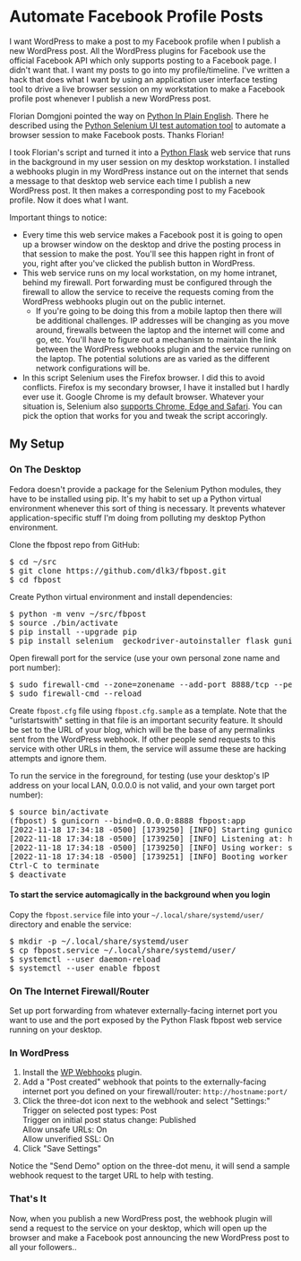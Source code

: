 # Automate Facebook Profile Posts

I want WordPress to make a post to my Facebook profile when I publish a new WordPress post. All the WordPress plugins for Facebook use the official Facebook API which only supports posting to a Facebook page. I didn't want that. I want my posts to go into my profile/timeline. I've written a hack that does what I want by using an application user interface testing tool to drive a live browser session on my workstation to make a Facebook profile post whenever I publish a new WordPress post.

Florian Domgjoni pointed the way on [Python In Plain English](https://python.plainenglish.io/automating-facebook-posts-with-python-using-selenium-7a7ffca0f325).  There he described using the [Python Selenium UI test automation tool](https://selenium-python.readthedocs.io/) to automate a browser session to make Facebook posts.  Thanks Florian!

I took Florian's script and turned it into a [Python Flask](https://flask.palletsprojects.com/en/2.2.x/) web service that runs in the background in my user session on my desktop workstation. I installed a webhooks plugin in my WordPress instance out on the internet that sends a message to that desktop web service each time I publish a new WordPress post. It then makes a corresponding post to my Facebook profile.  Now it does what I want.

Important things to notice:
* Every time this web service makes a Facebook post it is going to open up a browser window on the desktop and drive the posting process in that session to make the post.  You'll see this happen right in front of you, right after you've clicked the publish button in WordPress.
* This web service runs on my local workstation, on my home intranet, behind my firewall.  Port forwarding must be configured through the firewall to allow the service to receive the requests coming from the WordPress webhooks plugin out on the public internet.  
  * If you're going to be doing this from a mobile laptop then there will be additional challenges.  IP addresses will be changing as you move around, firewalls between the laptop and the internet will come and go, etc.  You'll have to figure out a mechanism to maintain the link between the WordPress webhooks plugin and the service running on the laptop.  The potential solutions are as varied as the different network configurations will be.
* In this script Selenium uses the Firefox browser.  I did this to avoid conflicts.  Firefox is my secondary browser, I have it installed but I hardly ever use it.  Google Chrome is my default browser.  Whatever your situation is, Selenium also [supports Chrome, Edge and Safari](https://selenium-python.readthedocs.io/installation.html#drivers).  You can pick the option that works for you and tweak the script accoringly.

## My Setup

### On The Desktop

Fedora doesn't provide a package for the Selenium Python modules, they have to be installed using pip.  It's my habit to set up a Python virtual environment whenever this sort of thing is necessary.  It prevents whatever application-specific stuff  I'm doing from polluting my desktop Python environment.

Clone the fbpost repo from GitHub:
<pre>
$ cd ~/src
$ git clone https://github.com/dlk3/fbpost.git
$ cd fbpost
</pre>

Create Python virtual environment and install dependencies:
<pre>
$ python -m venv ~/src/fbpost
$ source ./bin/activate
$ pip install --upgrade pip
$ pip install selenium  geckodriver-autoinstaller flask gunicorn
</pre>

Open firewall port for the service (use your own personal zone name and port number):
<pre>
$ sudo firewall-cmd --zone=zonename --add-port 8888/tcp --permanent
$ sudo firewall-cmd --reload
</pre>

Create <code>fbpost.cfg</code> file using <code>fbpost.cfg.sample</code> as a template.  Note that the "urlstartswith" setting in that file is an important security feature.  It should be set to the URL of your blog, which will be the base of any permalinks sent from the WordPress webhook.  If other people send requests to this service with other URLs in them, the service will assume these are hacking attempts and ignore them.

To run the service in the foreground, for testing (use your desktop's IP address on your local LAN, 0.0.0.0 is not valid, and your own target port number):
<pre>
$ source bin/activate
(fbpost) $ gunicorn --bind=0.0.0.0:8888 fbpost:app
[2022-11-18 17:34:18 -0500] [1739250] [INFO] Starting gunicorn 20.1.0
[2022-11-18 17:34:18 -0500] [1739250] [INFO] Listening at: http://0.0.0.0:8888 (1739250)
[2022-11-18 17:34:18 -0500] [1739250] [INFO] Using worker: sync
[2022-11-18 17:34:18 -0500] [1739251] [INFO] Booting worker with pid: 1739251
Ctrl-C to terminate
$ deactivate
</pre>

#### To start the service automagically in the background when you login

Copy the <code>fbpost.service</code> file into your <code>~/.local/share/systemd/user/</code> directory and enable the service:
<pre>
$ mkdir -p ~/.local/share/systemd/user
$ cp fbpost.service ~/.local/share/systemd/user/
$ systemctl --user daemon-reload
$ systemctl --user enable fbpost
</pre>

### On The Internet Firewall/Router

Set up port forwarding from whatever externally-facing internet port you want to use and the port exposed by the Python Flask fbpost web service running on your desktop.

### In WordPress

1.  Install the [WP Webhooks](https://wordpress.org/plugins/wp-webhooks/) plugin.
2.  Add a "Post created" webhook that points to the externally-facing internet port you defined on your firewall/router: <code>http://hostname:port/</code>
3.  Click the three-dot icon next to the webhook and select "Settings:"
    <br />Trigger on selected post types: Post
    <br />Trigger on initial post status change: Published
    <br />Allow unsafe URLs: On
    <br />Allow unverified SSL: On
4. Click "Save Settings"

Notice the "Send Demo" option on the three-dot menu, it will send a sample webhook request to the target URL to help with testing.

### That's It

Now, when you publish a new WordPress post, the webhook plugin will send a request to the service on your desktop, which will open up the browser and make a Facebook post announcing the new WordPress post to all your followers..
